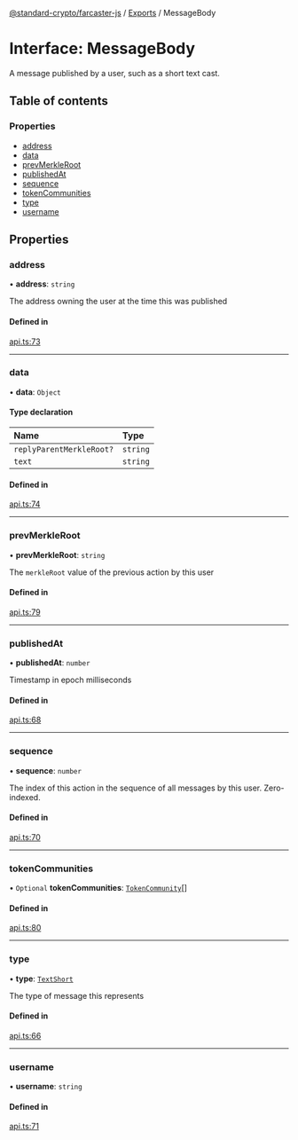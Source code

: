 [@standard-crypto/farcaster-js](../README.md) / [Exports](../modules.md) / MessageBody

# Interface: MessageBody

A message published by a user, such as a short text cast.

## Table of contents

### Properties

- [address](MessageBody.md#address)
- [data](MessageBody.md#data)
- [prevMerkleRoot](MessageBody.md#prevmerkleroot)
- [publishedAt](MessageBody.md#publishedat)
- [sequence](MessageBody.md#sequence)
- [tokenCommunities](MessageBody.md#tokencommunities)
- [type](MessageBody.md#type)
- [username](MessageBody.md#username)

## Properties

### address

• **address**: `string`

The address owning the user at the time this was published

#### Defined in

[api.ts:73](https://github.com/standard-crypto/farcaster-js/blob/main/src/api.ts#L73)

___

### data

• **data**: `Object`

#### Type declaration

| Name | Type |
| :------ | :------ |
| `replyParentMerkleRoot?` | `string` |
| `text` | `string` |

#### Defined in

[api.ts:74](https://github.com/standard-crypto/farcaster-js/blob/main/src/api.ts#L74)

___

### prevMerkleRoot

• **prevMerkleRoot**: `string`

The `merkleRoot` value of the previous action by this user

#### Defined in

[api.ts:79](https://github.com/standard-crypto/farcaster-js/blob/main/src/api.ts#L79)

___

### publishedAt

• **publishedAt**: `number`

Timestamp in epoch milliseconds

#### Defined in

[api.ts:68](https://github.com/standard-crypto/farcaster-js/blob/main/src/api.ts#L68)

___

### sequence

• **sequence**: `number`

The index of this action in the sequence of all messages by this user. Zero-indexed.

#### Defined in

[api.ts:70](https://github.com/standard-crypto/farcaster-js/blob/main/src/api.ts#L70)

___

### tokenCommunities

• `Optional` **tokenCommunities**: [`TokenCommunity`](TokenCommunity.md)[]

#### Defined in

[api.ts:80](https://github.com/standard-crypto/farcaster-js/blob/main/src/api.ts#L80)

___

### type

• **type**: [`TextShort`](../enums/MessageBodyType.md#textshort)

The type of message this represents

#### Defined in

[api.ts:66](https://github.com/standard-crypto/farcaster-js/blob/main/src/api.ts#L66)

___

### username

• **username**: `string`

#### Defined in

[api.ts:71](https://github.com/standard-crypto/farcaster-js/blob/main/src/api.ts#L71)
